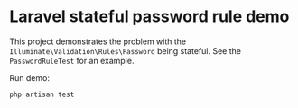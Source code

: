 # Laravel stateful password rule demo

This project demonstrates the problem with the `Illuminate\Validation\Rules\Password` being stateful. See the `PasswordRuleTest` for an example.

Run demo:
```bash
php artisan test
```
